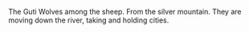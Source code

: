 The Guti
Wolves among the sheep. From the silver mountain. They are moving down the river, taking and holding cities.